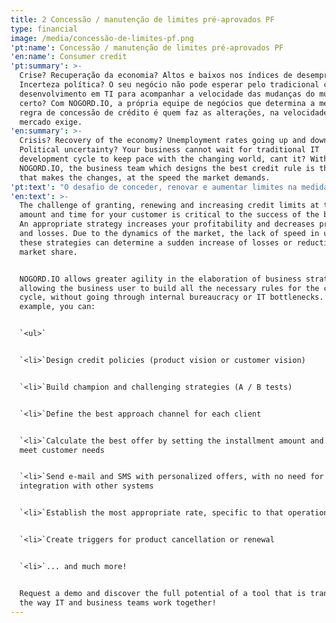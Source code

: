 ```yaml
---
title: 2 Concessão / manutenção de limites pré-aprovados PF
type: financial
image: /media/concessão-de-limites-pf.png
'pt:name': Concessão / manutenção de limites pré-aprovados PF
'en:name': Consumer credit
'pt:summary': >-
  Crise? Recuperação da economia? Altos e baixos nos índices de desemprego?
  Incerteza política? O seu negócio não pode esperar pelo tradicional ciclo de
  desenvolvimento em TI para acompanhar a velocidade das mudanças do mundo,
  certo? Com NOGORD.IO, a própria equipe de negócios que determina a melhor
  regra de concessão de crédito é quem faz as alterações, na velocidade que o
  mercado exige.
'en:summary': >-
  Crisis? Recovery of the economy? Unemployment rates going up and down?
  Political uncertainty? Your business cannot wait for traditional IT
  development cycle to keep pace with the changing world, cant it? With
  NOGORD.IO, the business team which designs the best credit rule is the same
  that makes the changes, at the speed the market demands.
'pt:text': "O desafio de conceder, renovar e aumentar limites na medida e no tempo certo para o seu cliente é parte crítica para o sucesso do negócio. Uma estratégia adequada aumenta a sua rentabilidade e diminui as provisões e as perdas. Devido à dinâmica do mercado, a falta de velocidade na atualização dessas estratégias pode determinar o repentino aumento das perdas ou redução de _market share_.\n\nO NOGORD.IO permite maior agilidade na elaboração das estratégias de negócio, permitindo que o usuário de negócio construa todas as regras necessárias para o ciclo de crédito, sem passar por burocracia interna ou gargalos em TI. Por exemplo, é possível:\r\n\n* Desenhar políticas de crédito (visão produto ou visão cliente)\r\n* Montar estratégias campeã e desafiantes (testes A/B)\r\n* Definir o melhor canal de abordagem para cada cliente\r\n* Calcular a melhor oferta, definindo o valor de parcela e prazo que atendam às necessidades do cliente\r\n* Enviar e-mail e SMS com ofertas personalizadas, sem necessidade de integrações com outros sistemas\r\n* Estabelecer a taxa mais adequada, específica para aquela operação\n* Criar _triggers _para cancelamento ou renovação do produto\n* ... e muito mais!\r\n\nSolicite uma demonstração e descubra todo o potencial de uma ferramenta que está transformando o método de trabalho das equipes de TI e de negócio!"
'en:text': >-
  The challenge of granting, renewing and increasing credit limits at the rights
  amount and time for your customer is critical to the success of the business.
  An appropriate strategy increases your profitability and decreases provisions
  and losses. Due to the dynamics of the market, the lack of speed in updating
  these strategies can determine a sudden increase of losses or reduction of
  market share.


  NOGORD.IO allows greater agility in the elaboration of business strategies,
  allowing the business user to build all the necessary rules for the credit
  cycle, without going through internal bureaucracy or IT bottlenecks. For
  example, you can:


  `<ul>`


  `<li>`Design credit policies (product vision or customer vision)


  `<li>`Build champion and challenging strategies (A / B tests)


  `<li>`Define the best approach channel for each client


  `<li>`Calculate the best offer by setting the installment amount and term that
  meet customer needs


  `<li>`Send e-mail and SMS with personalized offers, with no need for
  integration with other systems


  `<li>`Establish the most appropriate rate, specific to that operation


  `<li>`Create triggers for product cancellation or renewal


  `<li>`... and much more!


  Request a demo and discover the full potential of a tool that is transforming
  the way IT and business teams work together!
---
```


